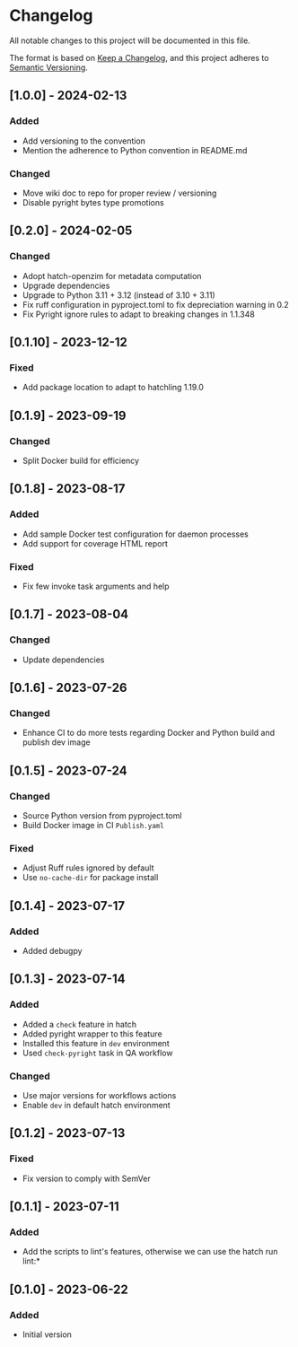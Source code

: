 # Changelog

All notable changes to this project will be documented in this file.

The format is based on [Keep a Changelog](https://keepachangelog.com/en/1.0.0/),
and this project adheres to [Semantic Versioning](https://semver.org/spec/v2.0.0.html).

## [1.0.0] - 2024-02-13

### Added

- Add versioning to the convention
- Mention the adherence to Python convention in README.md

### Changed

- Move wiki doc to repo for proper review / versioning
- Disable pyright bytes type promotions

## [0.2.0] - 2024-02-05

### Changed

- Adopt hatch-openzim for metadata computation
- Upgrade dependencies
- Upgrade to Python 3.11 + 3.12 (instead of 3.10 + 3.11)
- Fix ruff configuration in pyproject.toml to fix depreciation warning in 0.2
- Fix Pyright ignore rules to adapt to breaking changes in 1.1.348

## [0.1.10] - 2023-12-12

### Fixed

- Add package location to adapt to hatchling 1.19.0

## [0.1.9] - 2023-09-19

### Changed

- Split Docker build for efficiency

## [0.1.8] - 2023-08-17

### Added

- Add sample Docker test configuration for daemon processes
- Add support for coverage HTML report

### Fixed

- Fix few invoke task arguments and help


## [0.1.7] - 2023-08-04

### Changed

- Update dependencies

## [0.1.6] - 2023-07-26

### Changed

- Enhance CI to do more tests regarding Docker and Python build and publish dev image

## [0.1.5] - 2023-07-24

### Changed

- Source Python version from pyproject.toml
- Build Docker image in CI `Publish.yaml`

### Fixed

- Adjust Ruff rules ignored by default
- Use `no-cache-dir` for package install 

## [0.1.4] - 2023-07-17

### Added

- Added debugpy

## [0.1.3] - 2023-07-14

### Added

- Added a `check` feature in hatch
- Added pyright wrapper to this feature
- Installed this feature in `dev` environment
- Used `check-pyright` task in QA workflow

### Changed

- Use major versions for workflows actions
- Enable `dev` in default hatch environment

## [0.1.2] - 2023-07-13

### Fixed

- Fix version to comply with SemVer

## [0.1.1] - 2023-07-11

### Added

- Add the scripts to lint's features, otherwise we can use the hatch run lint:*


## [0.1.0] - 2023-06-22

### Added

- Initial version
